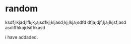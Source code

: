 # random
ksdf;lkjad;lfkjk;ajsdfkj;kljasd;kj;lkja;sdfd
dfja;djf;lja;lkjsf;asd
asdiffhkajdsifhkasd


i have addaded.